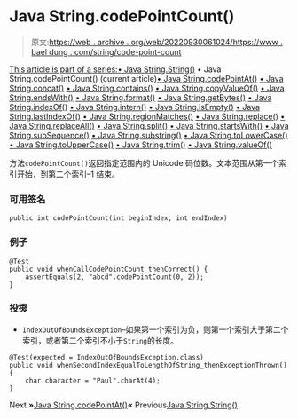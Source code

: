 # Java String.codePointCount()

> 原文:[https://web . archive . org/web/20220930061024/https://www . bael dung . com/string/code-point-count](https://web.archive.org/web/20220930061024/https://www.baeldung.com/string/code-point-count)

[This article is part of a series:](javascript:void(0);)[• Java String.String()](/web/20220926201914/https://www.baeldung.com/string/constructor)
• Java String.codePointCount() (current article)[• Java String.codePointAt()](/web/20220926201914/https://www.baeldung.com/string/code-point-at)
[• Java String.concat()](/web/20220926201914/https://www.baeldung.com/string/concat)
[• Java String.contains()](/web/20220926201914/https://www.baeldung.com/string/contains)
[• Java String.copyValueOf()](/web/20220926201914/https://www.baeldung.com/string/copy-value-of)
[• Java String.endsWith()](/web/20220926201914/https://www.baeldung.com/string/ends-with)
[• Java String.format()](/web/20220926201914/https://www.baeldung.com/string/format)
[• Java String.getBytes()](/web/20220926201914/https://www.baeldung.com/string/get-bytes)
[• Java String.indexOf()](/web/20220926201914/https://www.baeldung.com/string/index-of)
[• Java String.intern()](/web/20220926201914/https://www.baeldung.com/string/intern)
[• Java String.isEmpty()](/web/20220926201914/https://www.baeldung.com/string/is-empty)
[• Java String.lastIndexOf()](/web/20220926201914/https://www.baeldung.com/string/last-index-of)
[• Java String.regionMatches()](/web/20220926201914/https://www.baeldung.com/string/region-matches)
[• Java String.replace()](/web/20220926201914/https://www.baeldung.com/string/replace)
[• Java String.replaceAll()](/web/20220926201914/https://www.baeldung.com/string/replace-all)
[• Java String.split()](/web/20220926201914/https://www.baeldung.com/string/split)
[• Java String.startsWith()](/web/20220926201914/https://www.baeldung.com/string/starts-with)
[• Java String.subSequence()](/web/20220926201914/https://www.baeldung.com/string/sub-sequence)
[• Java String.substring()](/web/20220926201914/https://www.baeldung.com/string/substring)
[• Java String.toLowerCase()](/web/20220926201914/https://www.baeldung.com/string/to-lower-case)
[• Java String.toUpperCase()](/web/20220926201914/https://www.baeldung.com/string/to-upper-case)
[• Java String.trim()](/web/20220926201914/https://www.baeldung.com/string/trim)
[• Java String.valueOf()](/web/20220926201914/https://www.baeldung.com/string/value-of)

方法`codePointCount()`返回指定范围内的 Unicode 码位数。文本范围从第一个索引开始，到第二个索引–1 结束。

### **可用签名**

```
public int codePointCount(int beginIndex, int endIndex)
```

### **例子**

```
@Test
public void whenCallCodePointCount_thenCorrect() {
    assertEquals(2, "abcd".codePointCount(0, 2));
}
```

### **投掷**

*   `IndexOutOfBoundsException`–如果第一个索引为负，则第一个索引大于第二个索引，或者第二个索引不小于`String`的长度。

```
@Test(expected = IndexOutOfBoundsException.class)
public void whenSecondIndexEqualToLengthOfString_thenExceptionThrown() {
    char character = "Paul".charAt(4);
}
```

Next **»**[Java String.codePointAt()](/web/20220926201914/https://www.baeldung.com/string/code-point-at)**«** Previous[Java String.String()](/web/20220926201914/https://www.baeldung.com/string/constructor)